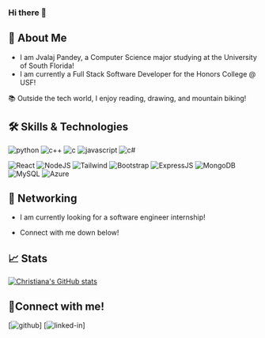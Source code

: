### Hi there 👋
 
<!--
**ChristianaMH/ChristianaMH** is a ✨ _special_ ✨ repository because its `README.md` (this file) appears on your GitHub profile.
 
Here are some ideas to get you started:
 
- 🔭 I’m currently working on building more projects with C++
- 🌱 I’m currently learning data structures & SQL
- 🤔 I’m looking to share my projects with others!
-->
 
## 🚀 About Me
 
- I am Jvalaj Pandey, a Computer Science major studying at the University of South Florida! 
- I am currently a Full Stack Software Developer for the Honors College @ USF!
 
📚 Outside the tech world, I enjoy reading, drawing, and mountain biking!
 
## 🛠️ Skills & Technologies
 
<!--- feel free to add your own badges and skills. Google https://img.shields.io/badge/SKILL-NAME-000000?style=for-the-badge&logo=SKILL-NAME&logoColor=white) for badges -->
![python](https://img.shields.io/badge/Python-000000?style=for-the-badge&logo=python&logoColor=white)
![c++](https://img.shields.io/badge/C%2B%2B-00599C?style=for-the-badge&logo=c%2B%2B&logoColor=white)
![c](https://img.shields.io/badge/C-00599C?style=for-the-badge&logo=c&logoColor=white)
![javascript](https://img.shields.io/badge/JavaScript-323330?style=for-the-badge&logo=javascript&logoColor=F7DF1E)
![c#](https://img.shields.io/badge/C%23-239120?style=for-the-badge&logo=csharp&logoColor=white)

![React](https://img.shields.io/badge/React-20232A?style=for-the-badge&logo=react&logoColor=61DAFB)
![NodeJS](https://img.shields.io/badge/Node%20js-339933?style=for-the-badge&logo=nodedotjs&logoColor=white)
![Tailwind](https://img.shields.io/badge/Tailwind_CSS-38B2AC?style=for-the-badge&logo=tailwind-css&logoColor=white)
![Bootstrap](https://img.shields.io/badge/Bootstrap-563D7C?style=for-the-badge&logo=bootstrap&logoColor=white)
![ExpressJS](https://img.shields.io/badge/Express%20js-000000?style=for-the-badge&logo=express&logoColor=white)
![MongoDB](https://img.shields.io/badge/MongoDB-4EA94B?style=for-the-badge&logo=mongodb&logoColor=white)
![MySQL](https://img.shields.io/badge/MySQL-005C84?style=for-the-badge&logo=mysql&logoColor=white)
![Azure](https://img.shields.io/badge/microsoft%20azure-0089D6?style=for-the-badge&logo=microsoft-azure&logoColor=white)

## 📝 Networking
- I am currently looking for a software engineer internship!
<!-- I am also looking to collaborate on (insert project type)!-->
- Connect with me down below!
 
## 📈 Stats
[![Christiana's GitHub stats](https://github-readme-stats.vercel.app/api?username=jvalaj)](https://github.com/jvalaj/github-readme-stats)
 
## 🔗Connect with me!
[![github](https://img.shields.io/badge/GitHub-000000?style=for-the-badge&logo=GitHub&logoColor=white)]<!---((https://github.com/jvalaj jvalaj)-->
[![linked-in](https://img.shields.io/badge/LinkedIn-000000?style=for-the-badge&logo=LinkedIn&logoColor=blue)]<!---((https://www.linkedin.com/in/jvalaj)-->
